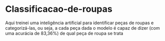 # Classificacao-de-roupas
Aqui treinei uma inteligência artificial para identificar peças de roupas e categorizá-las, ou seja, a cada peça dada o modelo é capaz de dizer (com uma acurácia de 83,36%) de qual peça de roupa se trata

